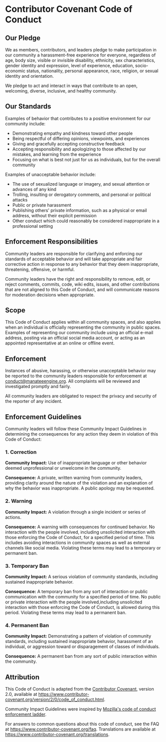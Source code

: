 # Contributor Covenant Code of Conduct

## Our Pledge

We as members, contributors, and leaders pledge to make participation in our community a
harassment-free experience for everyone, regardless of age, body size, visible or invisible
disability, ethnicity, sex characteristics, gender identity and expression, level of experience,
education, socio-economic status, nationality, personal appearance, race, religion, or sexual
identity and orientation.

We pledge to act and interact in ways that contribute to an open, welcoming, diverse, inclusive,
and healthy community.

## Our Standards

Examples of behavior that contributes to a positive environment for our community include:

* Demonstrating empathy and kindness toward other people
* Being respectful of differing opinions, viewpoints, and experiences
* Giving and gracefully accepting constructive feedback
* Accepting responsibility and apologizing to those affected by our mistakes, and learning from the
  experience
* Focusing on what is best not just for us as individuals, but for the overall community

Examples of unacceptable behavior include:

* The use of sexualized language or imagery, and sexual attention or advances of any kind
* Trolling, insulting or derogatory comments, and personal or political attacks
* Public or private harassment
* Publishing others' private information, such as a physical or email address, without their
  explicit permission
* Other conduct which could reasonably be considered inappropriate in a professional setting


## Enforcement Responsibilities

Community leaders are responsible for clarifying and enforcing our standards of acceptable behavior
and will take appropriate and fair corrective action in response to any behavior that they deem
inappropriate, threatening, offensive, or harmful.

Community leaders have the right and responsibility to remove, edit, or reject comments, commits,
code, wiki edits, issues, and other contributions that are not aligned to this Code of Conduct, and
will communicate reasons for moderation decisions when appropriate.

## Scope

This Code of Conduct applies within all community spaces, and also applies when an individual is
officially representing the community in public spaces. Examples of representing our community
include using an official e-mail address, posting via an official social media account, or acting
as an appointed representative at an online or offline event.

## Enforcement

Instances of abusive, harassing, or otherwise unacceptable behavior may be reported to the
community leaders responsible for enforcement at
[conduct@manateeengine.org](mailto:conduct@manateeengine.org). All complaints will be reviewed and
investigated promptly and fairly.

All community leaders are obligated to respect the privacy and security of the reporter of any
incident.

## Enforcement Guidelines

Community leaders will follow these Community Impact Guidelines in determining the consequences for
any action they deem in violation of this Code of Conduct:

### 1. Correction

**Community Impact:** Use of inappropriate language or other behavior deemed unprofessional or
unwelcome in the community.

**Consequence:** A private, written warning from community leaders, providing clarity around the
nature of the violation and an explanation of why the behavior was inappropriate. A public apology
may be requested.

### 2. Warning

**Community Impact:** A violation through a single incident or series of actions.

**Consequence:** A warning with consequences for continued behavior. No interaction with the people
involved, including unsolicited interaction with those enforcing the Code of Conduct, for a
specified period of time. This includes avoiding interactions in community spaces as well as
external channels like social media. Violating these terms may lead to a temporary or permanent
ban.

### 3. Temporary Ban

**Community Impact:** A serious violation of community standards, including sustained inappropriate
behavior.

**Consequence:** A temporary ban from any sort of interaction or public communication with the
community for a specified period of time. No public or private interaction with the people
involved,including unsolicited interaction with those enforcing the Code of Conduct, is allowed
during this period. Violating these terms may lead to a permanent ban.

### 4. Permanent Ban

**Community Impact:** Demonstrating a pattern of violation of community standards, including
sustained inappropriate behavior, harassment of an individual, or aggression toward or
disparagement of classes of individuals.

**Consequence:** A permanent ban from any sort of public interaction within the community.

## Attribution

This Code of Conduct is adapted from the
[Contributor Covenant](https://www.contributor-covenant.org), version 2.0, available at
<https://www.contributor-covenant.org/version/2/0/code_of_conduct.html>.

Community Impact Guidelines were inspired by
[Mozilla's code of conduct enforcement ladder](https://github.com/mozilla/diversity).

For answers to common questions about this code of conduct, see the FAQ at
<https://www.contributor-covenant.org/faq>. Translations are available at
<https://www.contributor-covenant.org/translations>.
